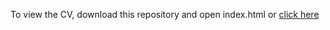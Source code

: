 To view the CV, download this repository and open index.html or [click here](https://maulasyakur.github.io/CV-and-Resume/)
